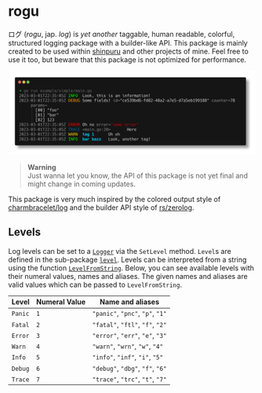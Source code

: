 # rogu

ログ (*rogu*, jap. *log*) is *yet another* taggable, human readable, colorful, structured logging package with a builder-like API. This package is mainly created to be used within [shinpuru](https://github.com/zekrotja/shinpuru) and other projects of mine. Feel free to use it too, but beware that this package is not optimized for performance.

![](.github/media/demo.png)

> **Warning**  
> Just wanna let you know, the API of this package is not yet final and might change in coming updates.

This package is very much inspired by the colored output style of [charmbracelet/log](https://github.com/charmbracelet/log) and the builder API style of [rs/zerolog](https://github.com/rs/zerolog).

## Levels

Log levels can be set to a [`Logger`](https://pkg.go.dev/github.com/zekrotja/rogu#Logger) via the `SetLevel` method. `Level`s are defined in the sub-package [`level`](https://pkg.go.dev/github.com/zekrotja/rogu/level#Level). Levels can be interpreted from a string using the function [`LevelFromString`](https://pkg.go.dev/github.com/zekrotja/rogu/level#Level). Below, you can see available levels with their numeral values, names and aliases. The given names and aliases are valid values which can be passed to `LevelFromString`.

| Level | Numeral Value | Name and aliases |
|-------|---------------|------------------|
| `Panic` | `1` | `"panic"`, `"pnc"`, `"p"`, `"1"` |
| `Fatal` | `2` | `"fatal"`, `"ftl"`, `"f"`, `"2"` |
| `Error` | `3` | `"error"`, `"err"`, `"e"`, `"3"` |
| `Warn`  | `4` | `"warn"`, `"wrn"`, `"w"`, `"4"` |
| `Info`  | `5` | `"info"`, `"inf"`, `"i"`, `"5"` |
| `Debug` | `6` | `"debug"`, `"dbg"`, `"f"`, `"6"` |
| `Trace` | `7` | `"trace"`, `"trc"`, `"t"`, `"7"` |